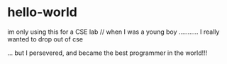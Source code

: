 # hello-world
im only using this for a CSE lab
// when I was a young boy ........... 
I really wanted to drop out of cse

... but I persevered, and became the best programmer in the world!!!
